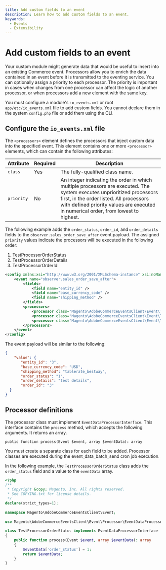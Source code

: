 ```yaml
---
title: Add custom fields to an event
description: Learn how to add custom fields to an event.
keywords:
  - Events
  - Extensibility
---
```


# Add custom fields to an event

Your custom module might generate data that would be useful to insert into an existing Commerce event. Processors allow you to enrich the data contained in an event before it is transmitted to the eventing service. You can optionally assign a priority to each processor. The priority is important in cases when changes from one processor can affect the logic of another processor, or when processors add a new element with the same key.

<InlineAlert variant="info" slots="text"/>

You must configure a module's `io_events.xml` or root `app/etc/io_events.xml` file to add custom fields. You cannot declare them in the system `config.php` file or add them using the CLI.

## Configure the `io_events.xml` file

The `<processors>` element defines the processors that inject custom data into the specified event. This element contains one or more `<processor>` elements, which can contain the following attributes:

Attribute | Required | Description
--- | --- | ---
`class` | Yes | The fully-qualified class name.
`priority` | No | An integer indicating the order in which multiple processors are executed. The system executes unprioritized processors first, in the order listed. All processors with defined priority values are executed in numerical order, from lowest to highest.

The following example adds the `order_status`, `order_id`, and `order_details` fields to the `observer.sales_order_save_after` event payload. The assigned `priority` values indicate the processors will be executed in the following order:

1. TestProcessorOrderStatus
1. TestProcessorOrderDetails
1. TestProcessorOrderId

```xml
<config xmlns:xsi="http://www.w3.org/2001/XMLSchema-instance" xsi:noNamespaceSchemaLocation="urn:magento:module-commerce-events-client/etc/io_events.xsd">
    <event name="observer.sales_order_save_after">
        <fields>
            <field name="entity_id" />
            <field name="base_currency_code" />
            <field name="shipping_method" />
        </fields>
        <processors>
            <processor class="Magento\AdobeCommerceEventsClient\Event\TestProcessorOrderStatus" priority="10"/>
            <processor class="Magento\AdobeCommerceEventsClient\Event\TestProcessorOrderId" priority="30"/>
            <processor class="Magento\AdobeCommerceEventsClient\Event\TestProcessorOrderDetails" priority="20"/>
        </processors>
    </event>
</config>
```

The event payload will be similar to the following:

```json
{
    "value": {
       "entity_id": "3",
       "base_currency_code": "USD",
       "shipping_method": "tablerate_bestway",
       "order_status": "1", 
       "order_details": "test details",
       "order_id": "3"
  }
}
```

## Processor definitions

The processor class must implement `EventDataProcessorInterface`. This interface contains the `process` method, which accepts the following arguments. It returns an array.

`public function process(Event $event, array $eventData): array`

You must create a separate class for each field to be added. 
Processor classes are executed during the event_data_batch_send cron job execution.

In the following example, the `TestProcessorOrderStatus` class adds the `order_status` field and a value to the `eventData` array.

```php
<?php
/**
 * Copyright &copy; Magento, Inc. All rights reserved.
 * See COPYING.txt for license details.
 */
declare(strict_types=1);
​
namespace Magento\AdobeCommerceEventsClient\Event;
​
use Magento\AdobeCommerceEventsClient\Event\Processor\EventDataProcessorInterface;
​
class TestProcessorOrderStatus implements EventDataProcessorInterface
{
    public function process(Event $event, array $eventData): array
    {
        $eventData['order_status'] = 1;
        return $eventData;
    }
}
```
